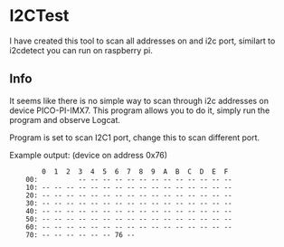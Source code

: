# I2CTest
I have created this tool to scan all addresses on and i2c port, similart to i2cdetect you can run on raspberry pi.

## Info
It seems like there is no simple way to scan through i2c addresses on device PICO-PI-IMX7. This program allows you to do it, simply run the program and observe Logcat.

Program is set to scan I2C1 port, change this to scan different port.

Example output: (device on address 0x76)
```
        0  1  2  3  4  5  6  7  8  9  A  B  C  D  E  F
    00:          -- -- -- -- -- -- -- -- -- -- -- -- -- 
    10: -- -- -- -- -- -- -- -- -- -- -- -- -- -- -- -- 
    20: -- -- -- -- -- -- -- -- -- -- -- -- -- -- -- -- 
    30: -- -- -- -- -- -- -- -- -- -- -- -- -- -- -- -- 
    40: -- -- -- -- -- -- -- -- -- -- -- -- -- -- -- -- 
    50: -- -- -- -- -- -- -- -- -- -- -- -- -- -- -- -- 
    60: -- -- -- -- -- -- -- -- -- -- -- -- -- -- -- -- 
    70: -- -- -- -- -- -- 76 -- 
```
